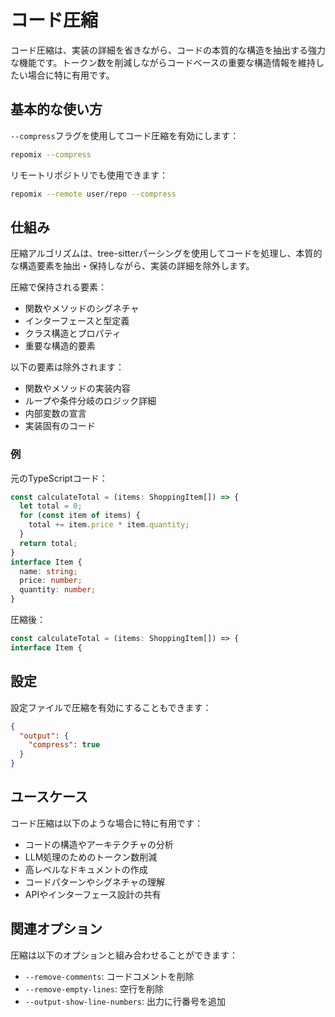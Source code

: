 # コード圧縮

コード圧縮は、実装の詳細を省きながら、コードの本質的な構造を抽出する強力な機能です。トークン数を削減しながらコードベースの重要な構造情報を維持したい場合に特に有用です。

## 基本的な使い方

`--compress`フラグを使用してコード圧縮を有効にします：

```bash
repomix --compress
```

リモートリポジトリでも使用できます：

```bash
repomix --remote user/repo --compress
```

## 仕組み

圧縮アルゴリズムは、tree-sitterパーシングを使用してコードを処理し、本質的な構造要素を抽出・保持しながら、実装の詳細を除外します。

圧縮で保持される要素：
- 関数やメソッドのシグネチャ
- インターフェースと型定義
- クラス構造とプロパティ
- 重要な構造的要素

以下の要素は除外されます：
- 関数やメソッドの実装内容
- ループや条件分岐のロジック詳細
- 内部変数の宣言
- 実装固有のコード

### 例

元のTypeScriptコード：

```typescript
const calculateTotal = (items: ShoppingItem[]) => {
  let total = 0;
  for (const item of items) {
    total += item.price * item.quantity;
  }
  return total;
}
interface Item {
  name: string;
  price: number;
  quantity: number;
}
```

圧縮後：

```typescript
const calculateTotal = (items: ShoppingItem[]) => {
interface Item {
```

## 設定

設定ファイルで圧縮を有効にすることもできます：

```json
{
  "output": {
    "compress": true
  }
}
```

## ユースケース

コード圧縮は以下のような場合に特に有用です：
- コードの構造やアーキテクチャの分析
- LLM処理のためのトークン数削減
- 高レベルなドキュメントの作成
- コードパターンやシグネチャの理解
- APIやインターフェース設計の共有

## 関連オプション

圧縮は以下のオプションと組み合わせることができます：
- `--remove-comments`: コードコメントを削除
- `--remove-empty-lines`: 空行を削除
- `--output-show-line-numbers`: 出力に行番号を追加